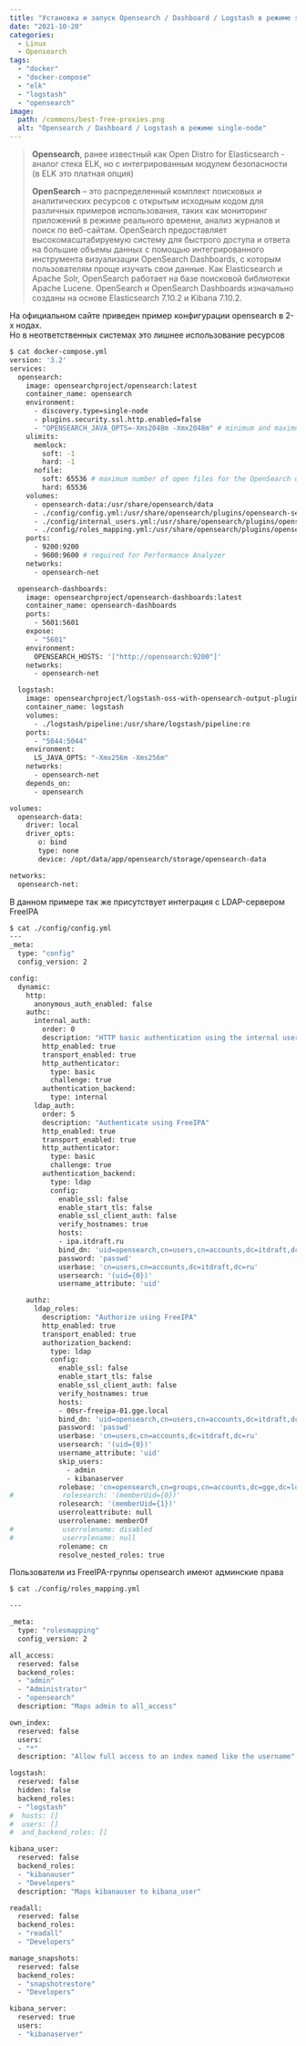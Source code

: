 ```yaml
---
title: "Установка и запуск Opensearch / Dashboard / Logstash в режиме single-node в docker compose"
date: "2021-10-20"
categories: 
  - Linux
  - Opensearch
tags: 
  - "docker"
  - "docker-compose"
  - "elk"
  - "logstash"
  - "opensearch"
image:
  path: /commons/best-free-proxies.png
  alt: "Opensearch / Dashboard / Logstash в режиме single-node"
---
```


> **Opensearch**, ранее известный как Open Distro for Elasticsearch - аналог стека ELK, но с интегрированным модулем безопасности (в ELK это платная опция)
> 
> **OpenSearch** – это распределенный комплект поисковых и аналитических ресурсов с открытым исходным кодом для различных примеров использования, таких как мониторинг приложений в режиме реального времени, анализ журналов и поиск по веб-сайтам. OpenSearch предоставляет высокомасштабируемую систему для быстрого доступа и ответа на большие объемы данных с помощью интегрированного инструмента визуализации OpenSearch Dashboards, с которым пользователям проще изучать свои данные. Как Elasticsearch и Apache Solr, OpenSearch работает на базе поисковой библиотеки Apache Lucene. OpenSearch и OpenSearch Dashboards изначально созданы на основе Elasticsearch 7.10.2 и Kibana 7.10.2.

На официальном сайте приведен пример конфигурации opensearch в 2-х нодах.  
Но в неответственных системах это лишнее использование ресурсов

```sh
$ cat docker-compose.yml
version: '3.2'
services:
  opensearch:
    image: opensearchproject/opensearch:latest
    container_name: opensearch
    environment:
      - discovery.type=single-node
      - plugins.security.ssl.http.enabled=false
      - "OPENSEARCH_JAVA_OPTS=-Xms2048m -Xmx2048m" # minimum and maximum Java heap size, recommend setting both to 50% of system RAM
    ulimits:
      memlock:
        soft: -1
        hard: -1
      nofile:
        soft: 65536 # maximum number of open files for the OpenSearch user, set to at least 65536 on modern systems
        hard: 65536
    volumes:
      - opensearch-data:/usr/share/opensearch/data
      - ./config/config.yml:/usr/share/opensearch/plugins/opensearch-security/securityconfig/config.yml
      - ./config/internal_users.yml:/usr/share/opensearch/plugins/opensearch-security/securityconfig/internal_users.yml
      - ./config/roles_mapping.yml:/usr/share/opensearch/plugins/opensearch-security/securityconfig/roles_mapping.yml
    ports:
      - 9200:9200
      - 9600:9600 # required for Performance Analyzer
    networks:
      - opensearch-net

  opensearch-dashboards:
    image: opensearchproject/opensearch-dashboards:latest
    container_name: opensearch-dashboards
    ports:
      - 5601:5601
    expose:
      - "5601"
    environment:
      OPENSEARCH_HOSTS: '["http://opensearch:9200"]'
    networks:
      - opensearch-net

  logstash:
    image: opensearchproject/logstash-oss-with-opensearch-output-plugin:latest
    container_name: logstash
    volumes:
      - ./logstash/pipeline:/usr/share/logstash/pipeline:ro
    ports:
      - "5044:5044"
    environment:
      LS_JAVA_OPTS: "-Xmx256m -Xms256m"
    networks:
      - opensearch-net
    depends_on:
      - opensearch

volumes:
  opensearch-data:
    driver: local
    driver_opts:
       o: bind
       type: none
       device: /opt/data/app/opensearch/storage/opensearch-data

networks:
  opensearch-net:
```

В данном примере так же присутствует интеграция с LDAP-сервером FreeIPA

```sh
$ cat ./config/config.yml
---
_meta:
  type: "config"
  config_version: 2

config:
  dynamic:
    http:
      anonymous_auth_enabled: false
    authc:
      internal_auth:
        order: 0
        description: "HTTP basic authentication using the internal user database"
        http_enabled: true
        transport_enabled: true
        http_authenticator:
          type: basic
          challenge: true
        authentication_backend:
          type: internal
      ldap_auth:
        order: 5
        description: "Authenticate using FreeIPA"
        http_enabled: true
        transport_enabled: true
        http_authenticator:
          type: basic
          challenge: true
        authentication_backend:
          type: ldap
          config:
            enable_ssl: false
            enable_start_tls: false
            enable_ssl_client_auth: false
            verify_hostnames: true
            hosts:
            - ipa.itdraft.ru
            bind_dn: 'uid=opensearch,cn=users,cn=accounts,dc=itdraft,dc=ru'
            password: 'passwd'
            userbase: 'cn=users,cn=accounts,dc=itdraft,dc=ru'
            usersearch: '(uid={0})'
            username_attribute: 'uid'

    authz:
      ldap_roles:
        description: "Authorize using FreeIPA"
        http_enabled: true
        transport_enabled: true
        authorization_backend:
          type: ldap
          config:
            enable_ssl: false
            enable_start_tls: false
            enable_ssl_client_auth: false
            verify_hostnames: true
            hosts:
            - 00sr-freeipa-01.gge.local
            bind_dn: 'uid=opensearch,cn=users,cn=accounts,dc=itdraft,dc=ru'
            password: 'passwd'
            userbase: 'cn=users,cn=accounts,dc=itdraft,dc=ru'
            usersearch: '(uid={0})'
            username_attribute: 'uid'
            skip_users:
              - admin
              - kibanaserver
            rolebase: 'cn=opensearch,cn=groups,cn=accounts,dc=gge,dc=local'
#            rolesearch: '(memberUid={0})'
            rolesearch: '(memberUid={1})'
            userroleattribute: null
            userrolename: memberOf
#            userrolename: disabled
#            userrolename: null
            rolename: cn
            resolve_nested_roles: true
```

Пользователи из FreeIPA-группы opensearch имеют админские права

```sh
$ cat ./config/roles_mapping.yml

---

_meta:
  type: "rolesmapping"
  config_version: 2

all_access:
  reserved: false
  backend_roles:
  - "admin"
  - "Administrator"
  - "opensearch"
  description: "Maps admin to all_access"

own_index:
  reserved: false
  users:
  - "*"
  description: "Allow full access to an index named like the username"

logstash:
  reserved: false
  hidden: false
  backend_roles:
  - "logstash"
#  hosts: []
#  users: []
#  and_backend_roles: []

kibana_user:
  reserved: false
  backend_roles:
  - "kibanauser"
  - "Developers"
  description: "Maps kibanauser to kibana_user"

readall:
  reserved: false
  backend_roles:
  - "readall"
  - "Developers"

manage_snapshots:
  reserved: false
  backend_roles:
  - "snapshotrestore"
  - "Developers"

kibana_server:
  reserved: true
  users:
  - "kibanaserver"
```